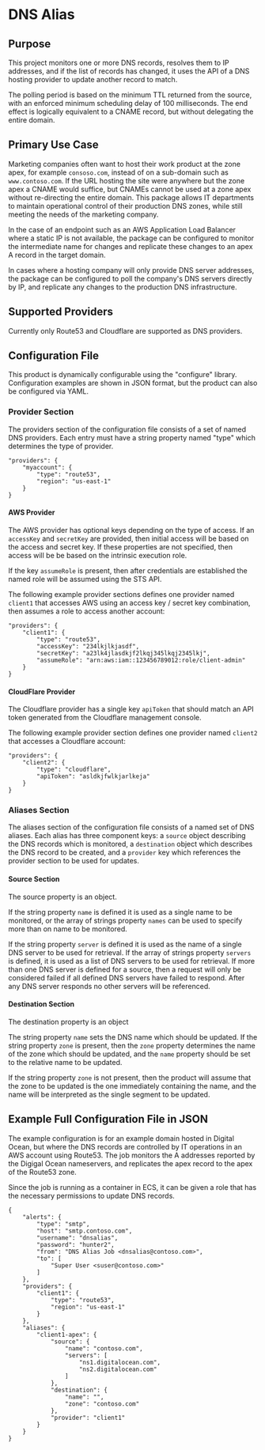 # DNS Alias

## Purpose

This project monitors one or more DNS records, resolves them to IP addresses, and if the list of
records has changed, it uses the API of a DNS hosting provider to update another record to match.

The polling period is based on the minimum TTL returned from the source, with an enforced minimum
scheduling delay of 100 milliseconds.  The end effect is logically equivalent to a CNAME record,
but without delegating the entire domain.

## Primary Use Case

Marketing companies often want to host their work product at the zone apex, for example
`consoso.com`, instead of on a sub-domain such as `www.contoso.com`.  If the URL hosting
the site were anywhere but the zone apex a CNAME would suffice, but CNAMEs cannot be used at a
zone apex without re-directing the entire domain.  This package allows IT departments to maintain
operational control of their production DNS zones, while still meeting the needs of the marketing
company.

In the case of an endpoint such as an AWS Application Load Balancer where a static IP is not
available, the package can be configured to monitor the intermediate name for changes and
replicate these changes to an apex A record in the target domain.

In cases where a hosting company will only provide DNS server addresses, the package can be
configured to poll the company's DNS servers directly by IP, and replicate any changes to the
production DNS infrastructure.

## Supported Providers

Currently only Route53 and Cloudflare are supported as DNS providers.

## Configuration File

This product is dynamically configurable using the "configure" library.  Configuration examples
are shown in JSON format, but the product can also be configured via YAML.

### Provider Section

The providers section of the configuration file consists of a set of named DNS providers.  Each
entry must have a string property named "type" which determines the type of provider.

    "providers": {
        "myaccount": {
            "type": "route53",
            "region": "us-east-1"
        }
    }

#### AWS Provider

The AWS provider has optional keys depending on the type of access.  If an `accessKey` and
`secretKey` are provided, then initial access will be based on the access and secret key.
If these properties are not specified, then access will be be based on the intrinsic execution
role.

If the key `assumeRole` is present, then after credentials are established the named role will
be assumed using the STS API.

The following example provider sections defines one provider named `client1` that accesses AWS
using an access key / secret key combination, then assumes a role to access another account:

    "providers": {
        "client1": {
            "type": "route53",
            "accessKey": "234lkjlkjasdf",
            "secretKey": "a23lk4jlasdkjf2lkqj345lkqj2345lkj",
            "assumeRole": "arn:aws:iam::123456789012:role/client-admin"
        }
    }

#### CloudFlare Provider

The Cloudflare provider has a single key `apiToken` that should match an API token generated
from the Cloudflare management console.

The following example provider section defines one provider named `client2` that accesses
a Cloudflare account:

    "providers": {
        "client2": {
            "type": "cloudflare",
            "apiToken": "asldkjfwlkjarlkeja"
        }
    }

### Aliases Section

The aliases section of the configuration file consists of a named set of DNS aliases.  Each
alias has three component keys:  a `source` object describing the DNS records which is monitored,
a `destination` object which describes the DNS record to be created, and a `provider`
key which references the provider section to be used for updates.

#### Source Section

The source property is an object.

If the string property `name` is defined it is used as a single
name to be monitored, or the array of strings property `names` can be used to specify
more than on name to be monitored.

If the string property `server` is defined it is used as the name of a single DNS server
to be used for retrieval.  If the array of strings property `servers` is defined, it is used
as a list of DNS servers to be used for retrieval.  If more than one DNS server is defined for a
source, then a request will only be considered failed if all defined DNS servers have failed to
respond.  After any DNS server responds no other servers will be referenced.

#### Destination Section

The destination property is an object

The string property `name` sets the DNS name which should be updated.  If the string property
`zone` is present, then the `zone` property determines the name of the zone which should be
updated, and the `name` property should be set to the relative name to be updated.

If the string property `zone` is not present, then the product will assume that the zone to
be updated is the one immediately containing the name, and the name will be interpreted as the
single segment to be updated.

## Example Full Configuration File in JSON

The example configuration is for an example domain hosted in Digital Ocean, but where the DNS
records are controlled by IT operations in an AWS account using Route53.  The job monitors the A
addresses reported by the Digigal Ocean nameservers, and replicates the apex record to the
apex of the Route53 zone.

Since the job is running as a container in ECS, it can be given a role that has the necessary
permissions to update DNS records.

    {
        "alerts": {
            "type": "smtp",
            "host": "smtp.contoso.com",
            "username": "dnsalias",
            "password": "hunter2",
            "from": "DNS Alias Job <dnsalias@contoso.com>",
            "to": [
                "Super User <suser@contoso.com>"
            ]
        },
        "providers": {
            "client1": {
                "type": "route53",
                "region": "us-east-1"
            }
        },
        "aliases": {
            "client1-apex": {
                "source": {
                    "name": "contoso.com",
                    "servers": [
                        "ns1.digitalocean.com",
                        "ns2.digitalocean.com"
                    ]
                },
                "destination": {
                    "name": "",
                    "zone": "contoso.com"
                },
                "provider": "client1"
            }
        }
    }

